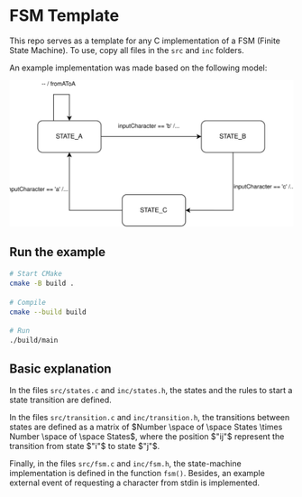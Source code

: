 # FSM Template

This repo serves as a template for any C implementation of a FSM (Finite State Machine).
To use, copy all files in the `src` and `inc` folders.

An example implementation was made based on the following model:

![FSM example model](/images/fsm.svg)

## Run the example

```bash
# Start CMake
cmake -B build .

# Compile
cmake --build build

# Run
./build/main
```

## Basic explanation

In the files `src/states.c` and `inc/states.h`, the states and the rules to start a state transition are defined.

In the files `src/transition.c` and `inc/transition.h`, the transitions between states are defined as a matrix of $Number \space of \space States \times Number \space of \space States$, where the position $"ij"$ represent the transition from state $"i"$ to state $"j"$.

Finally, in the files `src/fsm.c` and `inc/fsm.h`, the state-machine implementation is defined in the function `fsm()`. Besides, an example external event of requesting a character from stdin is implemented.
